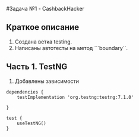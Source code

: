 #Задача №1 - CashbackHacker

## Краткое описание
1. Создана ветка testing.
2. Написаны автотесты на метод ```boundary``.


## Часть 1. TestNG
1. Добавлены зависимости 
```
dependencies {
    testImplementation 'org.testng:testng:7.1.0'

}

test {
    useTestNG()
}
```
